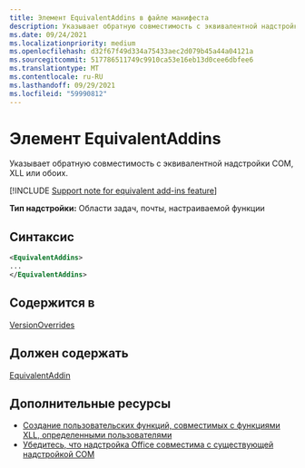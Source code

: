 ```yaml
---
title: Элемент EquivalentAddins в файле манифеста
description: Указывает обратную совместимость с эквивалентной надстройки COM, XLL или обоих.
ms.date: 09/24/2021
ms.localizationpriority: medium
ms.openlocfilehash: d32f67f49d334a75433aec2d079b45a44a04121a
ms.sourcegitcommit: 517786511749c9910ca53e16eb13d0cee6dbfee6
ms.translationtype: MT
ms.contentlocale: ru-RU
ms.lasthandoff: 09/29/2021
ms.locfileid: "59990812"
---
```

# <a name="equivalentaddins-element"></a>Элемент EquivalentAddins

Указывает обратную совместимость с эквивалентной надстройки COM, XLL или обоих.

[!INCLUDE [Support note for equivalent add-ins feature](../../includes/equivalent-add-in-support-note.md)]

**Тип надстройки:** Области задач, почты, настраиваемой функции

## <a name="syntax"></a>Синтаксис

```XML
<EquivalentAddins>
...  
</EquivalentAddins>  
```

## <a name="contained-in"></a>Содержится в

[VersionOverrides](versionoverrides.md)

## <a name="must-contain"></a>Должен содержать

[EquivalentAddin](equivalentaddin.md)

## <a name="see-also"></a>Дополнительные ресурсы

- [Создание пользовательских функций, совместимых с функциями XLL, определенными пользователями](../../excel/make-custom-functions-compatible-with-xll-udf.md)
- [Убедитесь, что надстройка Office совместима с существующей надстройкой COM](../../develop/make-office-add-in-compatible-with-existing-com-add-in.md)